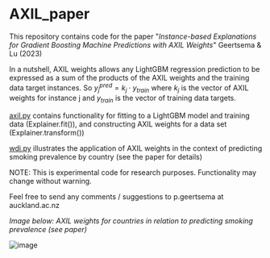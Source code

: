 # AXIL_paper

This repository contains code for the paper "*Instance-based Explanations for Gradient Boosting Machine Predictions with AXIL Weights*" Geertsema & Lu (2023)

In a nutshell, AXIL weights allows any LightGBM regression prediction to be expressed as a sum of the products of the AXIL weights and the training data target instances. So $y_{j}^{pred}= k_{j} \cdot y_{train}$ where $k_{j}$ is the vector of AXIL weights for instance j and $y_{train}$ is the vector of training data targets.

[axil.py](axil.py) contains functionality for fitting to a LightGBM model and training data (Explainer.fit()), and constructing AXIL weights for a data set (Explainer.transform())

[wdi.py](wdi.py) illustrates the application of AXIL weights in the context of predicting smoking prevalence by country (see the paper for details)

NOTE: This is experimental code for research purposes. Functionality may change without warning.

Feel free to send any comments / suggestions to p.geertsema at auckland.ac.nz

*Image below: AXIL weights for countries in relation to predicting smoking prevalence (see paper)*

![image](https://user-images.githubusercontent.com/78324985/205521898-85c37c94-d3a8-4f1f-a101-f57f2e62c1e8.png)


